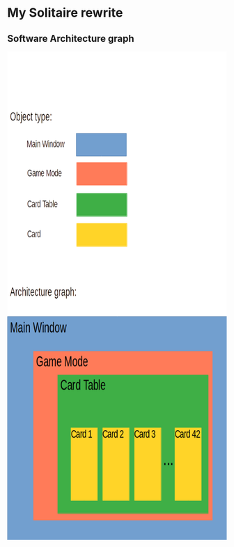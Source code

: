 # My Solitaire rewrite

## Software Architecture graph

<img src="./Readme_graph1.png" data-canonical-src="./object_type_1.png" width="794" height="1123" />


